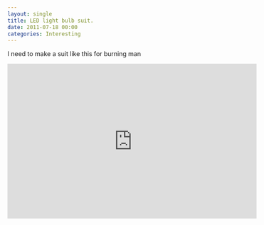 ```yaml
---
layout: single
title: LED light bulb suit. 
date: 2011-07-18 00:00
categories: Interesting
---
```

I need to make a suit like this for burning man 
<iframe width="560" height="349" src="http://www.youtube.com/embed/hRcihMO2h28" frameborder="0" allowfullscreen></iframe>
